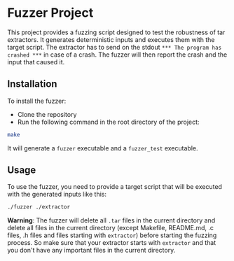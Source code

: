 # Fuzzer Project

This project provides a fuzzing script designed to test the robustness of tar extractors. It generates deterministic inputs and executes them with the target script. The extractor has to send on the stdout `*** The program has crashed ***` in case of a crash. The fuzzer will then report the crash and the input that caused it.

## Installation

To install the fuzzer:

- Clone the repository
- Run the following command in the root directory of the project:
```bash
make
```

It will generate a `fuzzer` executable and a `fuzzer_test` executable.

## Usage

To use the fuzzer, you need to provide a target script that will be executed with the generated inputs like this:

```bash
./fuzzer ./extractor
```

**Warning**: The fuzzer will delete all `.tar` files in the current directory and delete all files in the current directory (except Makefile, README.md, .c files, .h files and files starting with `extractor`)  before starting the fuzzing process. So make sure that your extractor starts with `extractor` and that you don't have any important files in the current directory.